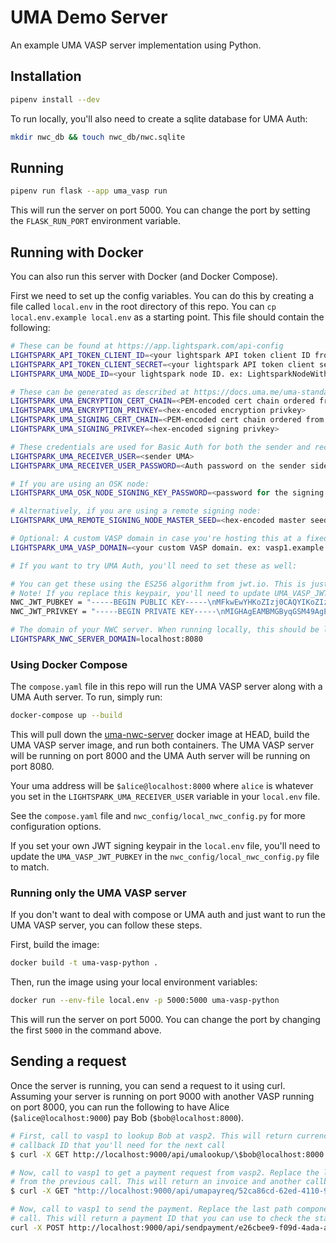# UMA Demo Server

An example UMA VASP server implementation using Python.

## Installation

```bash
pipenv install --dev
```

To run locally, you'll also need to create a sqlite database for UMA Auth:

```bash
mkdir nwc_db && touch nwc_db/nwc.sqlite
```

## Running

```bash
pipenv run flask --app uma_vasp run
```

This will run the server on port 5000. You can change the port by setting the `FLASK_RUN_PORT` environment variable.

## Running with Docker

You can also run this server with Docker (and Docker Compose).

First we need to set up the config variables. You can do this by creating a file called `local.env` in the root
directory of this repo. You can `cp local.env.example local.env` as a starting point. This file should contain the following:

```bash
# These can be found at https://app.lightspark.com/api-config
LIGHTSPARK_API_TOKEN_CLIENT_ID=<your lightspark API token client ID from>
LIGHTSPARK_API_TOKEN_CLIENT_SECRET=<your lightspark API token client secret>
LIGHTSPARK_UMA_NODE_ID=<your lightspark node ID. ex: LightsparkNodeWithOSKLND:018b24d0-1c45-f96b-0000-1ed0328b72cc>

# These can be generated as described at https://docs.uma.me/uma-standard/keys-authentication-encryption
LIGHTSPARK_UMA_ENCRYPTION_CERT_CHAIN=<PEM-encoded cert chain ordered from leaf to root. Should start with "-----BEGIN CERTIFICATE-----" >
LIGHTSPARK_UMA_ENCRYPTION_PRIVKEY=<hex-encoded encryption privkey>
LIGHTSPARK_UMA_SIGNING_CERT_CHAIN=<PEM-encoded cert chain ordered from leaf to root. Should start with "-----BEGIN CERTIFICATE-----">
LIGHTSPARK_UMA_SIGNING_PRIVKEY=<hex-encoded signing privkey>

# These credentials are used for Basic Auth for both the sender and receiver.
LIGHTSPARK_UMA_RECEIVER_USER=<sender UMA>
LIGHTSPARK_UMA_RECEIVER_USER_PASSWORD=<Auth password on the sender side>

# If you are using an OSK node:
LIGHTSPARK_UMA_OSK_NODE_SIGNING_KEY_PASSWORD=<password for the signing key>

# Alternatively, if you are using a remote signing node:
LIGHTSPARK_UMA_REMOTE_SIGNING_NODE_MASTER_SEED=<hex-encoded master seed>

# Optional: A custom VASP domain in case you're hosting this at a fixed hostname.
LIGHTSPARK_UMA_VASP_DOMAIN=<your custom VASP domain. ex: vasp1.example.com>

# If you want to try UMA Auth, you'll need to set these as well:

# You can get these using the ES256 algorithm from jwt.io. This is just an example keypair:
# Note! If you replace this keypair, you'll need to update UMA_VASP_JWT_PUBKEY in the nwc_config/local_nwc_config.py file.
NWC_JWT_PUBKEY = "-----BEGIN PUBLIC KEY-----\nMFkwEwYHKoZIzj0CAQYIKoZIzj0DAQcDQgAEEVs/o5+uQbTjL3chynL4wXgUg2R9\nq9UU8I5mEovUf86QZ7kOBIjJwqnzD1omageEHWwHdBO6B+dFabmdT9POxg==\n-----END PUBLIC KEY-----"
NWC_JWT_PRIVKEY = "-----BEGIN PRIVATE KEY-----\nMIGHAgEAMBMGByqGSM49AgEGCCqGSM49AwEHBG0wawIBAQQgevZzL1gdAFr88hb2\nOF/2NxApJCzGCEDdfSp6VQO30hyhRANCAAQRWz+jn65BtOMvdyHKcvjBeBSDZH2r\n1RTwjmYSi9R/zpBnuQ4EiMnCqfMPWiZqB4QdbAd0E7oH50VpuZ1P087G\n-----END PRIVATE KEY-----"

# The domain of your NWC server. When running locally, this should be localhost:8080
LIGHTSPARK_NWC_SERVER_DOMAIN=localhost:8080
```

### Using Docker Compose

The `compose.yaml` file in this repo will run the UMA VASP server along with a UMA Auth server. To run, simply run:

```bash
docker-compose up --build
```

This will pull down the [uma-nwc-server](https://github.com/uma-universal-money-address/uma-nwc-server)
docker image at HEAD, build the UMA VASP server image, and run both containers.
The UMA VASP server will be running on port 8000 and the UMA Auth server will be running on port 8080.

Your uma address will be `$alice@localhost:8000` where `alice` is whatever you set in the
`LIGHTSPARK_UMA_RECEIVER_USER` variable in your `local.env` file.

See the `compose.yaml` file and `nwc_config/local_nwc_config.py` for more configuration options.

If you set your own JWT signing keypair in the `local.env` file, you'll need to update the
`UMA_VASP_JWT_PUBKEY` in the `nwc_config/local_nwc_config.py` file to match.

### Running only the UMA VASP server

If you don't want to deal with compose or UMA auth and just want to run the UMA VASP server, you can follow these steps.

First, build the image:

```bash
docker build -t uma-vasp-python .
```

Then, run the image using your local environment variables:

```bash
docker run --env-file local.env -p 5000:5000 uma-vasp-python
```

This will run the server on port 5000. You can change the port by changing the first `5000` in the command above.

## Sending a request

Once the server is running, you can send a request to it using curl. Assuming your server is running on port 9000 with another
VASP running on port 8000, you can run the following to have Alice (`$alice@localhost:9000`) pay Bob (`$bob@localhost:8000`).

```bash
# First, call to vasp1 to lookup Bob at vasp2. This will return currency conversion info, etc. It will also contain a 
# callback ID that you'll need for the next call
$ curl -X GET http://localhost:9000/api/umalookup/\$bob@localhost:8000 -u alice:pa55word

# Now, call to vasp1 to get a payment request from vasp2. Replace the last path component here with the callbackUuid
# from the previous call. This will return an invoice and another callback ID that you'll need for the next call.
$ curl -X GET "http://localhost:9000/api/umapayreq/52ca86cd-62ed-4110-9774-4e07b9aa1f0e?amount=100&currencyCode=USD" -u alice:pa55word

# Now, call to vasp1 to send the payment. Replace the last path component here with the callbackUuid from the payreq
# call. This will return a payment ID that you can use to check the status of the payment.
curl -X POST http://localhost:9000/api/sendpayment/e26cbee9-f09d-4ada-a731-965cbd043d50 -u alice:pa55word
```
